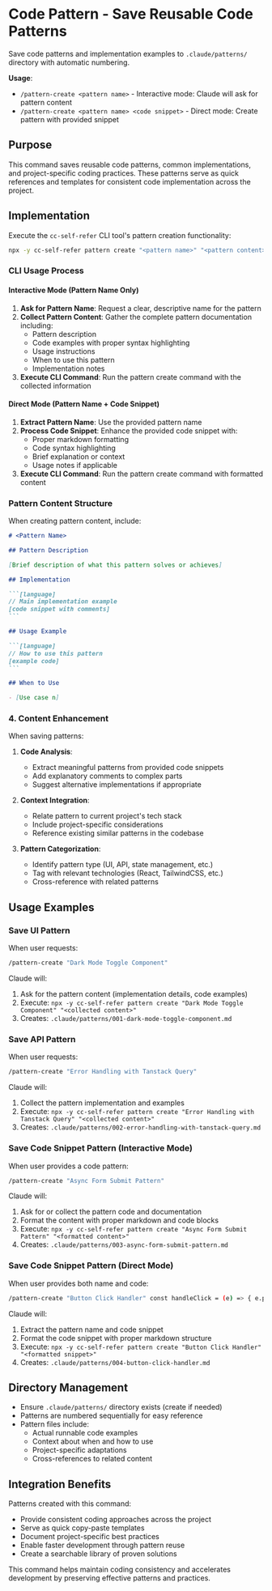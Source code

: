 # Code Pattern - Save Reusable Code Patterns

Save code patterns and implementation examples to `.claude/patterns/` directory with automatic numbering.

**Usage**:

- `/pattern-create <pattern name>` - Interactive mode: Claude will ask for pattern content
- `/pattern-create <pattern name> <code snippet>` - Direct mode: Create pattern with provided snippet

## Purpose

This command saves reusable code patterns, common implementations, and project-specific coding practices. These patterns serve as quick references and templates for consistent code implementation across the project.

## Implementation

Execute the `cc-self-refer` CLI tool's pattern creation functionality:

```bash
npx -y cc-self-refer pattern create "<pattern name>" "<pattern content>"
```

### CLI Usage Process

#### Interactive Mode (Pattern Name Only)

1. **Ask for Pattern Name**: Request a clear, descriptive name for the pattern
2. **Collect Pattern Content**: Gather the complete pattern documentation including:
   - Pattern description
   - Code examples with proper syntax highlighting
   - Usage instructions
   - When to use this pattern
   - Implementation notes
3. **Execute CLI Command**: Run the pattern create command with the collected information

#### Direct Mode (Pattern Name + Code Snippet)

1. **Extract Pattern Name**: Use the provided pattern name
2. **Process Code Snippet**: Enhance the provided code snippet with:
   - Proper markdown formatting
   - Code syntax highlighting
   - Brief explanation or context
   - Usage notes if applicable
3. **Execute CLI Command**: Run the pattern create command with formatted content

### Pattern Content Structure

When creating pattern content, include:

````markdown
# <Pattern Name>

## Pattern Description

[Brief description of what this pattern solves or achieves]

## Implementation

```[language]
// Main implementation example
[code snippet with comments]
```

## Usage Example

```[language]
// How to use this pattern
[example code]
```

## When to Use

- [Use case n]
````

### 4. Content Enhancement

When saving patterns:

1. **Code Analysis**:
   - Extract meaningful patterns from provided code snippets
   - Add explanatory comments to complex parts
   - Suggest alternative implementations if appropriate

2. **Context Integration**:
   - Relate pattern to current project's tech stack
   - Include project-specific considerations
   - Reference existing similar patterns in the codebase

3. **Pattern Categorization**:
   - Identify pattern type (UI, API, state management, etc.)
   - Tag with relevant technologies (React, TailwindCSS, etc.)
   - Cross-reference with related patterns

## Usage Examples

### Save UI Pattern

When user requests:

```bash
/pattern-create "Dark Mode Toggle Component"
```

Claude will:

1. Ask for the pattern content (implementation details, code examples)
2. Execute: `npx -y cc-self-refer pattern create "Dark Mode Toggle Component" "<collected content>"`
3. Creates: `.claude/patterns/001-dark-mode-toggle-component.md`

### Save API Pattern

When user requests:

```bash
/pattern-create "Error Handling with Tanstack Query"
```

Claude will:

1. Collect the pattern implementation and examples
2. Execute: `npx -y cc-self-refer pattern create "Error Handling with Tanstack Query" "<collected content>"`
3. Creates: `.claude/patterns/002-error-handling-with-tanstack-query.md`

### Save Code Snippet Pattern (Interactive Mode)

When user provides a code pattern:

```bash
/pattern-create "Async Form Submit Pattern"
```

Claude will:

1. Ask for or collect the pattern code and documentation
2. Format the content with proper markdown and code blocks
3. Execute: `npx -y cc-self-refer pattern create "Async Form Submit Pattern" "<formatted content>"`
4. Creates: `.claude/patterns/003-async-form-submit-pattern.md`

### Save Code Snippet Pattern (Direct Mode)

When user provides both name and code:

```bash
/pattern-create "Button Click Handler" const handleClick = (e) => { e.preventDefault(); console.log('clicked'); };
```

Claude will:

1. Extract the pattern name and code snippet
2. Format the code snippet with proper markdown structure
3. Execute: `npx -y cc-self-refer pattern create "Button Click Handler" "<formatted snippet>"`
4. Creates: `.claude/patterns/004-button-click-handler.md`

## Directory Management

- Ensure `.claude/patterns/` directory exists (create if needed)
- Patterns are numbered sequentially for easy reference
- Pattern files include:
  - Actual runnable code examples
  - Context about when and how to use
  - Project-specific adaptations
  - Cross-references to related content

## Integration Benefits

Patterns created with this command:

- Provide consistent coding approaches across the project
- Serve as quick copy-paste templates
- Document project-specific best practices
- Enable faster development through pattern reuse
- Create a searchable library of proven solutions

This command helps maintain coding consistency and accelerates development by preserving effective patterns and practices.
